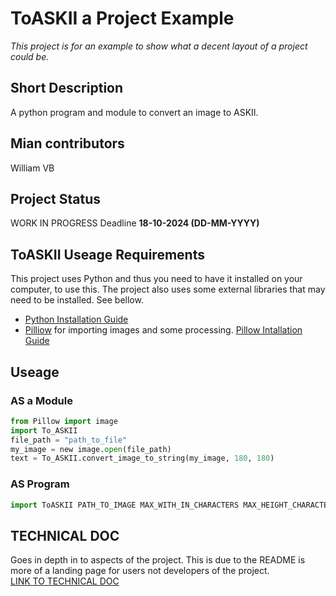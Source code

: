 # ToASKII a Project Example
*This project is for an example to show what a decent layout of a project could be.*
## Short Description
 A python program and module to convert an image to ASKII.
 
## Mian contributors
William VB

## Project Status
WORK IN PROGRESS
Deadline **18-10-2024 (DD-MM-YYYY)**   

## ToASKII Useage Requirements
This project uses Python and thus you need to have it installed on your computer, to use this.
The project also uses some external libraries that may need to be installed. See bellow.
- [Python Installation Guide](https://wiki.python.org/moin/BeginnersGuide/Download)
- [Pilliow](https://python-pillow.org/) for importing images and some processing. [Pillow Intallation Guide](https://pillow.readthedocs.io/en/stable/installation/basic-installation.html)

## Useage

### AS a Module 
```python
from Pillow import image
import To_ASKII
file_path = "path_to_file"
my_image = new image.open(file_path)
text = To_ASKII.convert_image_to_string(my_image, 180, 180)
```
### AS Program
```python 
import ToASKII PATH_TO_IMAGE MAX_WITH_IN_CHARACTERS MAX_HEIGHT_CHARACTERS EPORT_PATH
```

## TECHNICAL DOC
Goes in depth in to aspects of the project. This is due to the README is more of a landing page for users not developers of the project.  
[LINK TO TECHNICAL DOC](./TECHNICALDOC.md)
